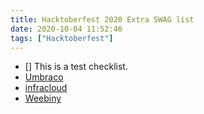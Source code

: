 ```yaml
---
title: Hacktoberfest 2020 Extra SWAG list
date: 2020-10-04 11:52:46
tags: ["Hacktoberfest"]
---
```

- [] This is a test checklist.
- [Umbraco](https://umbraco.com/blog/hacktoberfest-2020/)
- [infracloud](https://www.infracloud.io/blogs/infracloud-joins-hacktoberfest-2020/)
- [Weebiny](https://www.webiny.com/blog/weekly-updates-september-28?utm_source=Facebook&utm_medium=webiny-blog&utm_campaign=weekly-blog-sep-29&utm_content=webiny-weekly-blog&utm_term=W00084)

